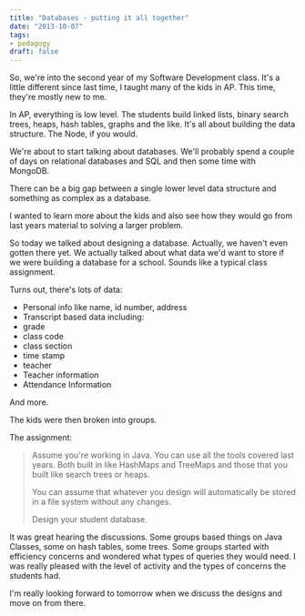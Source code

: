 ```yaml
---
title: "Databases - putting it all together"
date: "2013-10-07"
tags:
- pedagogy
draft: false
---
```




So, we're into the second year of my Software Development class. It's a
little different since last time, I taught many of the kids in
AP. This time, they're mostly new to me.

In AP, everything is low level. The students build linked lists,
binary search trees, heaps, hash tables, graphs and the like. It's all
about building the data structure. The Node, if you would.

We're about to start talking about databases. We'll probably spend a
couple of days on relational databases and SQL and then some time with
MongoDB.

There can be a big gap between a single lower level data structure and
something as complex as a database.

I wanted to learn more about the kids and also
see how they would go from last years material to solving a larger
problem.

So today we talked about designing a database. Actually, we haven't
even gotten there yet. We actually talked about what data we'd want to
store if we were building a database for a school. Sounds like a
typical class assignment.

Turns out, there's lots of data:

* Personal info like name, id number, address
* Transcript based data including:
* grade
* class code
* class section
* time stamp
* teacher
* Teacher information
* Attendance Information

And more.

The kids were then broken into groups.

The assignment:

> Assume you're working in Java. You can use all the tools covered last years. Both built in like HashMaps and TreeMaps and those that you built like search trees or heaps.
> <p/>
> You can assume that whatever you design will automatically be stored in a file system without any changes.
> <p/>
> Design your student database.

It was great hearing the discussions. Some groups based things on Java
Classes, some on hash tables, some trees. Some groups started with
efficiency concerns and wondered what types of queries they would
need. I was really pleased with the level of activity and the types of
concerns the students had.

I'm really looking forward to tomorrow when we discuss the designs and move on from there.





